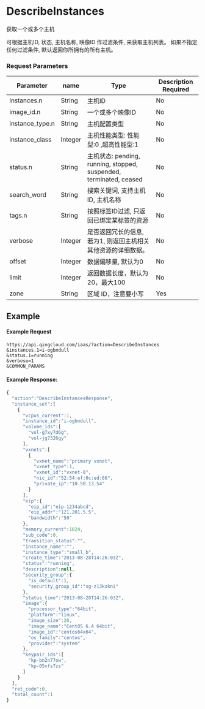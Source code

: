 # DescribeInstances


获取一个或多个主机

可根据主机ID, 状态, 主机名称, 映像ID 作过滤条件, 来获取主机列表。 如果不指定任何过滤条件, 默认返回你所拥有的所有主机。

### Request Parameters
|Parameter  |     name |   Type  |  Description Required|
| -- | -- | -- | -- |
|instances.n     | String  | 主机ID    |No|
|image_id.n      | String  | 一个或多个映像ID  | No|
|instance_type.n | String  | 主机配置类型  |No|
|instance_class  | Integer | 主机性能类型: 性能型:0 ,超高性能型:1  |No|
|status.n        | String  | 主机状态: pending, running, stopped, suspended, terminated, ceased  |No|
|search_word     | String  | 搜索关键词, 支持主机ID, 主机名称 |No|
|tags.n          | String  | 按照标签ID过滤, 只返回已绑定某标签的资源  |No|
|verbose         | Integer | 是否返回冗长的信息, 若为1, 则返回主机相关其他资源的详细数据。  | No|
|offset          | Integer | 数据偏移量, 默认为0 |No|
|limit           | Integer | 返回数据长度，默认为20，最大100  |No|
|zone            | String  | 区域 ID，注意要小写| Yes|



## Example

#### Example Request

```
https://api.qingcloud.com/iaas/?action=DescribeInstances
&instances.1=i-ogbndull
&status.1=running
&verbose=1
&COMMON_PARAMS
```

#### Example Response:

```js
{
  "action":"DescribeInstancesResponse",
  "instance_set":[
    {
      "vcpus_current":1,
      "instance_id":"i-ogbndull",
      "volume_ids":[
        "vol-g7xy7d6g",
        "vol-jg7326gy"
      ],
      "vxnets":[
        {
          "vxnet_name":"primary vxnet",
          "vxnet_type":1,
          "vxnet_id":"vxnet-0",
          "nic_id":"52:54:ef:0c:ed:66",
          "private_ip":"10.50.13.54"
        }
      ],
      "eip":{
        "eip_id":"eip-1234abcd",
        "eip_addr":"121.201.5.5",
        "bandwidth":"50"
      },
      "memory_current":1024,
      "sub_code":0,
      "transition_status":"",
      "instance_name":"",
      "instance_type":"small_b",
      "create_time":"2013-08-28T14:26:03Z",
      "status":"running",
      "description":null,
      "security_group":{
        "is_default":1,
        "security_group_id":"sg-z13kokni"
      },
      "status_time":"2013-08-28T14:26:03Z",
      "image":{
        "processor_type":"64bit",
        "platform":"linux",
        "image_size":20,
        "image_name":"CentOS 6.4 64bit",
        "image_id":"centos64x64",
        "os_family":"centos",
        "provider":"system"
      },
      "keypair_ids":[
        "kp-bn2n77ow",
        "kp-05vfs7zs"
      ]
    }
  ],
  "ret_code":0,
  "total_count":1
}
```